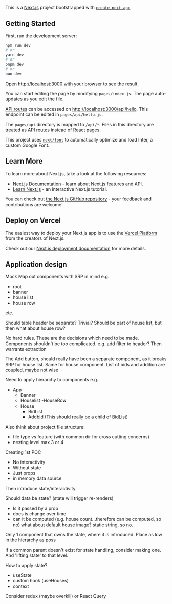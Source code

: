 This is a [Next.js](https://nextjs.org/) project bootstrapped with [`create-next-app`](https://github.com/vercel/next.js/tree/canary/packages/create-next-app).

## Getting Started

First, run the development server:

```bash
npm run dev
# or
yarn dev
# or
pnpm dev
# or
bun dev
```

Open [http://localhost:3000](http://localhost:3000) with your browser to see the result.

You can start editing the page by modifying `pages/index.js`. The page auto-updates as you edit the file.

[API routes](https://nextjs.org/docs/api-routes/introduction) can be accessed on [http://localhost:3000/api/hello](http://localhost:3000/api/hello). This endpoint can be edited in `pages/api/hello.js`.

The `pages/api` directory is mapped to `/api/*`. Files in this directory are treated as [API routes](https://nextjs.org/docs/api-routes/introduction) instead of React pages.

This project uses [`next/font`](https://nextjs.org/docs/basic-features/font-optimization) to automatically optimize and load Inter, a custom Google Font.

## Learn More

To learn more about Next.js, take a look at the following resources:

- [Next.js Documentation](https://nextjs.org/docs) - learn about Next.js features and API.
- [Learn Next.js](https://nextjs.org/learn) - an interactive Next.js tutorial.

You can check out [the Next.js GitHub repository](https://github.com/vercel/next.js/) - your feedback and contributions are welcome!

## Deploy on Vercel

The easiest way to deploy your Next.js app is to use the [Vercel Platform](https://vercel.com/new?utm_medium=default-template&filter=next.js&utm_source=create-next-app&utm_campaign=create-next-app-readme) from the creators of Next.js.

Check out our [Next.js deployment documentation](https://nextjs.org/docs/deployment) for more details.

## Application design

Mock
Map out components with SRP in mind
e.g. 
- root
- banner
- house list
- house row

etc.

Should table header be separate? Trivial? Should be part of house list, but then what about house row?

No hard rules. These are the decisions which need to be made. 
Components shouldn't be too complicated.
e.g. add filter to header? Then warrants extraction

The Add button, should really have been a separate component, as it breaks SRP for house list.
Same for house component. List of bids and addition are coupled, maybe not wise

Need to apply hierarchy to components e.g.

- App
    - Banner
    - Houselist
        -HouseRow
    - House
        - BidList
        - Addbid (This should really be a child of BidList)

Also think about project file structure:
- file type vs feature (with common dir for cross cutting concerns)
- nesting level max 3 or 4

Creating 1st POC

- No interactivity
- Without state
- Just props
- in memory data source

Then introduce state/interactivity.

Should data be state? (state will trigger re-renders)
- Is it passed by a prop
- does is change over time
- can it be computed (e.g. house count...therefore can be computed, so no)
what about default house image? static string, so no.

Only 1 component that owns the state, where it is introduced.
Place as low in the hierarchy as poss

If a common parent doesn't exist for state handling, consider making one. And 'lifting state' to that level.

How to apply state?
- useState
- custom hook (useHouses)
- context



Consider redux (maybe overkill) or React Query







